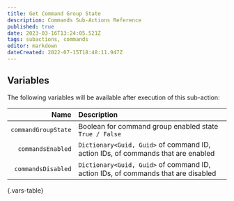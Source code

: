 ```yaml
---
title: Get Command Group State
description: Commands Sub-Actions Reference
published: true
date: 2023-03-16T13:24:05.521Z
tags: subactions, commands
editor: markdown
dateCreated: 2022-07-15T18:48:11.947Z
---
```


## Variables
The following variables will be available after execution of this sub-action:

Name | Description
----:|:------------
`commandGroupState` | Boolean for command group enabled state <br> `True / False`
`commandsEnabled` | `Dictionary<Guid, Guid>` of command ID, action IDs, of commands that are enabled
`commandsDisabled` | `Dictionary<Guid, Guid>` of command ID, action IDs, of commands that are disabled
{.vars-table}